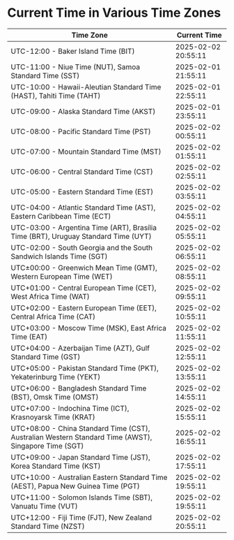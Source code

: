 # Current Time in Various Time Zones

| Time Zone | Current Time |
|-----------|--------------|
| UTC-12:00 - Baker Island Time (BIT) | 2025-02-02 20:55:11 |
| UTC-11:00 - Niue Time (NUT), Samoa Standard Time (SST) | 2025-02-01 21:55:11 |
| UTC-10:00 - Hawaii-Aleutian Standard Time (HAST), Tahiti Time (TAHT) | 2025-02-01 22:55:11 |
| UTC-09:00 - Alaska Standard Time (AKST) | 2025-02-01 23:55:11 |
| UTC-08:00 - Pacific Standard Time (PST) | 2025-02-02 00:55:11 |
| UTC-07:00 - Mountain Standard Time (MST) | 2025-02-02 01:55:11 |
| UTC-06:00 - Central Standard Time (CST) | 2025-02-02 02:55:11 |
| UTC-05:00 - Eastern Standard Time (EST) | 2025-02-02 03:55:11 |
| UTC-04:00 - Atlantic Standard Time (AST), Eastern Caribbean Time (ECT) | 2025-02-02 04:55:11 |
| UTC-03:00 - Argentina Time (ART), Brasília Time (BRT), Uruguay Standard Time (UYT) | 2025-02-02 05:55:11 |
| UTC-02:00 - South Georgia and the South Sandwich Islands Time (SGT) | 2025-02-02 06:55:11 |
| UTC±00:00 - Greenwich Mean Time (GMT), Western European Time (WET) | 2025-02-02 08:55:11 |
| UTC+01:00 - Central European Time (CET), West Africa Time (WAT) | 2025-02-02 09:55:11 |
| UTC+02:00 - Eastern European Time (EET), Central Africa Time (CAT) | 2025-02-02 10:55:11 |
| UTC+03:00 - Moscow Time (MSK), East Africa Time (EAT) | 2025-02-02 11:55:11 |
| UTC+04:00 - Azerbaijan Time (AZT), Gulf Standard Time (GST) | 2025-02-02 12:55:11 |
| UTC+05:00 - Pakistan Standard Time (PKT), Yekaterinburg Time (YEKT) | 2025-02-02 13:55:11 |
| UTC+06:00 - Bangladesh Standard Time (BST), Omsk Time (OMST) | 2025-02-02 14:55:11 |
| UTC+07:00 - Indochina Time (ICT), Krasnoyarsk Time (KRAT) | 2025-02-02 15:55:11 |
| UTC+08:00 - China Standard Time (CST), Australian Western Standard Time (AWST), Singapore Time (SGT) | 2025-02-02 16:55:11 |
| UTC+09:00 - Japan Standard Time (JST), Korea Standard Time (KST) | 2025-02-02 17:55:11 |
| UTC+10:00 - Australian Eastern Standard Time (AEST), Papua New Guinea Time (PGT) | 2025-02-02 19:55:11 |
| UTC+11:00 - Solomon Islands Time (SBT), Vanuatu Time (VUT) | 2025-02-02 19:55:11 |
| UTC+12:00 - Fiji Time (FJT), New Zealand Standard Time (NZST) | 2025-02-02 20:55:11 |

